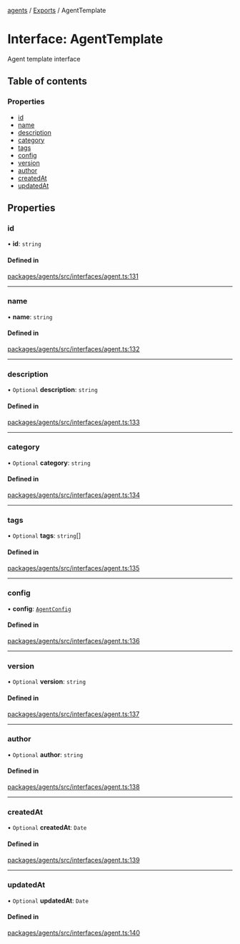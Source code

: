 <!-- 
 ⚠️  AUTO-GENERATED FILE - DO NOT EDIT MANUALLY
 This file is automatically generated by scripts/docs-generator.js
 To make changes, edit the source TypeScript files or update the generator script
-->

[agents](../../) / [Exports](../modules) / AgentTemplate

# Interface: AgentTemplate

Agent template interface

## Table of contents

### Properties

- [id](AgentTemplate#id)
- [name](AgentTemplate#name)
- [description](AgentTemplate#description)
- [category](AgentTemplate#category)
- [tags](AgentTemplate#tags)
- [config](AgentTemplate#config)
- [version](AgentTemplate#version)
- [author](AgentTemplate#author)
- [createdAt](AgentTemplate#createdat)
- [updatedAt](AgentTemplate#updatedat)

## Properties

### id

• **id**: `string`

#### Defined in

[packages/agents/src/interfaces/agent.ts:131](https://github.com/woojubb/robota/blob/d84cd2e1e6915e9f7e9aff8f9b06df02e55c139b/packages/agents/src/interfaces/agent.ts#L131)

___

### name

• **name**: `string`

#### Defined in

[packages/agents/src/interfaces/agent.ts:132](https://github.com/woojubb/robota/blob/d84cd2e1e6915e9f7e9aff8f9b06df02e55c139b/packages/agents/src/interfaces/agent.ts#L132)

___

### description

• `Optional` **description**: `string`

#### Defined in

[packages/agents/src/interfaces/agent.ts:133](https://github.com/woojubb/robota/blob/d84cd2e1e6915e9f7e9aff8f9b06df02e55c139b/packages/agents/src/interfaces/agent.ts#L133)

___

### category

• `Optional` **category**: `string`

#### Defined in

[packages/agents/src/interfaces/agent.ts:134](https://github.com/woojubb/robota/blob/d84cd2e1e6915e9f7e9aff8f9b06df02e55c139b/packages/agents/src/interfaces/agent.ts#L134)

___

### tags

• `Optional` **tags**: `string`[]

#### Defined in

[packages/agents/src/interfaces/agent.ts:135](https://github.com/woojubb/robota/blob/d84cd2e1e6915e9f7e9aff8f9b06df02e55c139b/packages/agents/src/interfaces/agent.ts#L135)

___

### config

• **config**: [`AgentConfig`](AgentConfig)

#### Defined in

[packages/agents/src/interfaces/agent.ts:136](https://github.com/woojubb/robota/blob/d84cd2e1e6915e9f7e9aff8f9b06df02e55c139b/packages/agents/src/interfaces/agent.ts#L136)

___

### version

• `Optional` **version**: `string`

#### Defined in

[packages/agents/src/interfaces/agent.ts:137](https://github.com/woojubb/robota/blob/d84cd2e1e6915e9f7e9aff8f9b06df02e55c139b/packages/agents/src/interfaces/agent.ts#L137)

___

### author

• `Optional` **author**: `string`

#### Defined in

[packages/agents/src/interfaces/agent.ts:138](https://github.com/woojubb/robota/blob/d84cd2e1e6915e9f7e9aff8f9b06df02e55c139b/packages/agents/src/interfaces/agent.ts#L138)

___

### createdAt

• `Optional` **createdAt**: `Date`

#### Defined in

[packages/agents/src/interfaces/agent.ts:139](https://github.com/woojubb/robota/blob/d84cd2e1e6915e9f7e9aff8f9b06df02e55c139b/packages/agents/src/interfaces/agent.ts#L139)

___

### updatedAt

• `Optional` **updatedAt**: `Date`

#### Defined in

[packages/agents/src/interfaces/agent.ts:140](https://github.com/woojubb/robota/blob/d84cd2e1e6915e9f7e9aff8f9b06df02e55c139b/packages/agents/src/interfaces/agent.ts#L140)
